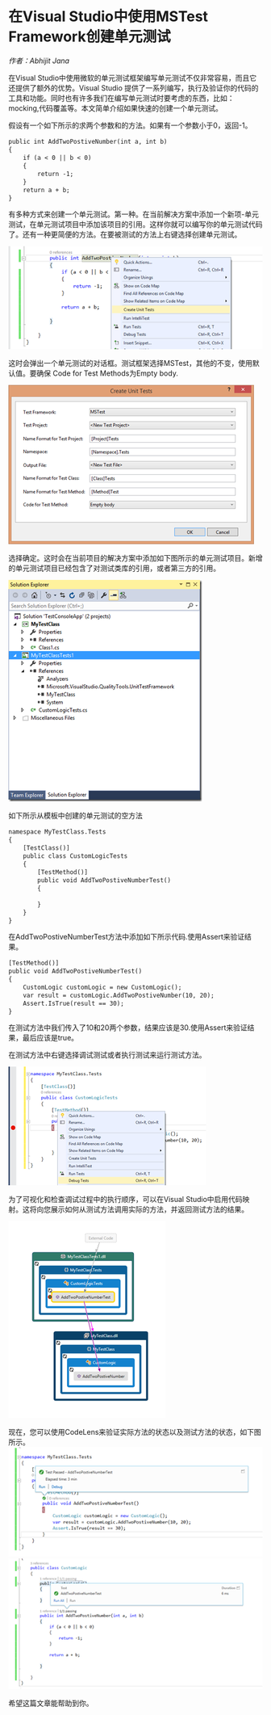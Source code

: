 # 在Visual Studio中使用MSTest Framework创建单元测试

*作者：Abhijit Jana*

在Visual Studio中使用微软的单元测试框架编写单元测试不仅非常容易，而且它还提供了额外的优势。Visual Studio 提供了一系列编写，执行及验证你的代码的工具和功能。同时也有许多我们在编写单元测试时要考虑的东西，比如：mocking,代码覆盖等。本文简单介绍如果快速的创建一个单元测试。

假设有一个如下所示的求两个参数和的方法。如果有一个参数小于0，返回-1。

```CSharp
public int AddTwoPostiveNumber(int a, int b)
{
    if (a < 0 || b < 0)
    {
        return -1;
    }
    return a + b;
}
```
有多种方式来创建一个单元测试。第一种。在当前解决方案中添加一个新项-单元测试，在单元测试项目中添加该项目的引用。这样你就可以编写你的单元测试代码了。还有一种更简便的方法。在要被测试的方法上右键选择创建单元测试。

![测试截图](imgs/image5.png) 

这时会弹出一个单元测试的对话框。测试框架选择MSTest，其他的不变，使用默认值。要确保 Code for Test Methods为Empty body.

![测试截图](imgs/image6.png) 

选择确定。这时会在当前项目的解决方案中添加如下图所示的单元测试项目。新增的单元测试项目已经包含了对测试类库的引用，或者第三方的引用。

![测试截图](imgs/image7.png) 

如下所示从模板中创建的单元测试的空方法

```CSharp
namespace MyTestClass.Tests
{
    [TestClass()]
    public class CustomLogicTests
    {
        [TestMethod()]
        public void AddTwoPostiveNumberTest()
        {
        
        }
    }
}
```

在AddTwoPostiveNumberTest方法中添加如下所示代码.使用Assert来验证结果。

```CSharp
[TestMethod()]
public void AddTwoPostiveNumberTest()
{
    CustomLogic customLogic = new CustomLogic();
    var result = customLogic.AddTwoPostiveNumber(10, 20);
    Assert.IsTrue(result == 30);
}
```
在测试方法中我们传入了10和20两个参数，结果应该是30.使用Assert来验证结果，最后应该是true。

在测试方法中右键选择调试测试或者执行测试来运行测试方法。

![测试截图](imgs/image8.png) 

为了可视化和检查调试过程中的执行顺序，可以在Visual Studio中启用代码映射。这将向您展示如何从测试方法调用实际的方法，并返回测试方法的结果。

![测试截图](imgs/image9.png) 


现在，您可以使用CodeLens来验证实际方法的状态以及测试方法的状态，如下图所示。
![测试截图](imgs/image10.png) 
![测试截图](imgs/image11.png)

希望这篇文章能帮助到你。
